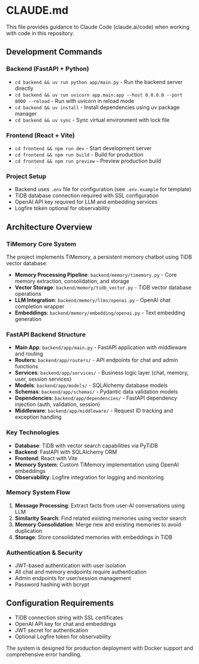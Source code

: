 # CLAUDE.md

This file provides guidance to Claude Code (claude.ai/code) when working with code in this repository.

## Development Commands

### Backend (FastAPI + Python)
- `cd backend && uv run python app/main.py` - Run the backend server directly
- `cd backend && uv run uvicorn app.main:app --host 0.0.0.0 --port 8000 --reload` - Run with uvicorn in reload mode
- `cd backend && uv install` - Install dependencies using uv package manager
- `cd backend && uv sync` - Sync virtual environment with lock file

### Frontend (React + Vite)  
- `cd frontend && npm run dev` - Start development server
- `cd frontend && npm run build` - Build for production
- `cd frontend && npm run preview` - Preview production build

### Project Setup
- Backend uses `.env` file for configuration (see `.env.example` for template)
- TiDB database connection required with SSL configuration
- OpenAI API key required for LLM and embedding services
- Logfire token optional for observability

## Architecture Overview

### TiMemory Core System
The project implements TiMemory, a persistent memory chatbot using TiDB vector database:

- **Memory Processing Pipeline**: `backend/memory/timemory.py` - Core memory extraction, consolidation, and storage
- **Vector Storage**: `backend/memory/tidb_vector.py` - TiDB vector database operations  
- **LLM Integration**: `backend/memory/llms/openai.py` - OpenAI chat completion wrapper
- **Embeddings**: `backend/memory/embedding/openai.py` - Text embedding generation

### FastAPI Backend Structure
- **Main App**: `backend/app/main.py` - FastAPI application with middleware and routing
- **Routers**: `backend/app/routers/` - API endpoints for chat and admin functions
- **Services**: `backend/app/services/` - Business logic layer (chat, memory, user, session services)  
- **Models**: `backend/app/models/` - SQLAlchemy database models
- **Schemas**: `backend/app/schemas/` - Pydantic data validation models
- **Dependencies**: `backend/app/dependencies/` - FastAPI dependency injection (auth, validation, session)
- **Middleware**: `backend/app/middleware/` - Request ID tracking and exception handling

### Key Technologies
- **Database**: TiDB with vector search capabilities via PyTiDB
- **Backend**: FastAPI with SQLAlchemy ORM
- **Frontend**: React with Vite
- **Memory System**: Custom TiMemory implementation using OpenAI embeddings
- **Observability**: Logfire integration for logging and monitoring

### Memory System Flow
1. **Message Processing**: Extract facts from user-AI conversations using LLM
2. **Similarity Search**: Find related existing memories using vector search
3. **Memory Consolidation**: Merge new and existing memories to avoid duplication  
4. **Storage**: Store consolidated memories with embeddings in TiDB

### Authentication & Security
- JWT-based authentication with user isolation
- All chat and memory endpoints require authentication
- Admin endpoints for user/session management
- Password hashing with bcrypt

## Configuration Requirements
- TiDB connection string with SSL certificates
- OpenAI API key for chat and embeddings
- JWT secret for authentication
- Optional Logfire token for observability

The system is designed for production deployment with Docker support and comprehensive error handling.